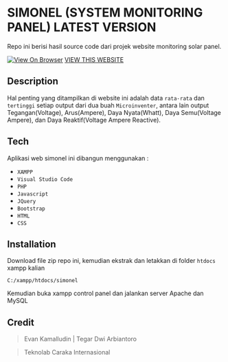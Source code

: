 # SIMONEL (SYSTEM MONITORING PANEL) LATEST VERSION

Repo ini berisi hasil source code dari projek website monitoring solar panel.

[![View On Browser](https://i.postimg.cc/151KmBMM/20230415-135720-COLLAGE.jpg)](https://elgaarisprastyo.com)
[VIEW THIS WEBSITE](https://elgaarisprastyo.com)


## Description

Hal penting yang ditampilkan di website ini adalah data `rata-rata` dan `tertinggi` setiap output dari dua buah `Microinventer`, antara lain output Tegangan(Voltage), Arus(Ampere), Daya Nyata(Whatt), Daya Semu(Voltage Ampere), dan Daya Reaktif(Voltage Ampere Reactive).


## Tech

Aplikasi web simonel ini dibangun menggunakan :
- `XAMPP`
- `Visual Studio Code`
- `PHP`
- `Javascript`
- `JQuery`
- `Bootstrap`
- `HTML`
- `CSS`


## Installation

Download file zip repo ini, kemudian ekstrak dan letakkan di folder `htdocs` xampp kalian

```
C:/xampp/htdocs/simonel
```

Kemudian buka xampp control panel dan jalankan server Apache dan MySQL




## Credit

> Evan Kamalludin | Tegar Dwi Arbiantoro

> Teknolab Caraka Internasional
